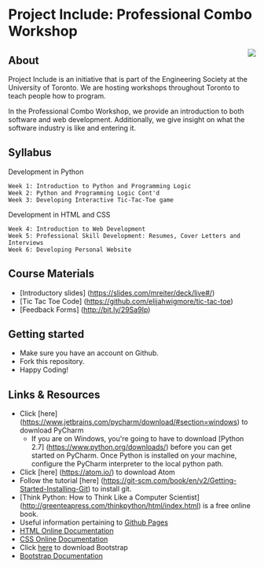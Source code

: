 # Project Include: Professional Combo Workshop

<img src="http://bit.ly/29XrNQE" align="right" />

## About
Project Include is an initiative that is part of the Engineering Society at the University of Toronto. We are hosting workshops throughout Toronto to teach people how to program.

In the Professional Combo Workshop, we provide an introduction to both software and web development. Additionally, we give insight on what the software industry is like and entering it.

## Syllabus
Development in Python

    Week 1: Introduction to Python and Programming Logic
    Week 2: Python and Programming Logic Cont'd
    Week 3: Developing Interactive Tic-Tac-Toe game

Development in HTML and CSS

    Week 4: Introduction to Web Development
    Week 5: Professional Skill Development: Resumes, Cover Letters and Interviews
    Week 6: Developing Personal Website

## Course Materials
- [Introductory slides] (https://slides.com/mreiter/deck/live#/)
- [Tic Tac Toe Code] (https://github.com/elijahwigmore/tic-tac-toe)
- [Feedback Forms] (http://bit.ly/29Sa9Ip)

## Getting started
- Make sure you have an account on Github.
- Fork this repository.
- Happy Coding!

## Links & Resources
- Click [here] (https://www.jetbrains.com/pycharm/download/#section=windows) to download PyCharm
    - If you are on Windows, you're going to have to download [Python 2.7] (https://www.python.org/downloads/) before you can get started on PyCharm. Once Python is installed on your machine, configure the PyCharm interpreter to the local python path.
- Click [here] (https://atom.io/) to download Atom
- Follow the tutorial [here] (https://git-scm.com/book/en/v2/Getting-Started-Installing-Git) to install git.
- [Think Python: How to Think Like a Computer Scientist] (http://greenteapress.com/thinkpython/html/index.html) is a free online book.
- Useful information pertaining to [Github Pages](https://pages.github.com/)
- [HTML Online Documentation](http://www.w3schools.com/html/default.asp)
- [CSS Online Documentation](http://www.w3schools.com/cssref/)
- Click [here](http://getbootstrap.com/) to download Bootstrap
- [Bootstrap Documentation](http://www.w3schools.com/bootstrap/bootstrap_get_started.asp)
